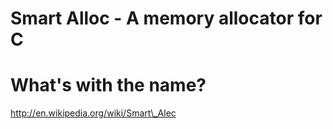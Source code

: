 # Smart Alloc - A memory allocator for C

# What's with the name?

http://en.wikipedia.org/wiki/Smart\_Alec
